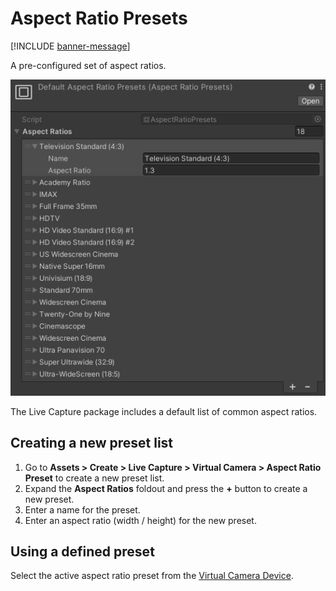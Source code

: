 # Aspect Ratio Presets

[!INCLUDE [banner-message](banner-message.md)]

A pre-configured set of aspect ratios.

![](images/ref-asset-aspect-ratio-presets.png)

The Live Capture package includes a default list of common aspect ratios.

## Creating a new preset list

1. Go to **Assets > Create > Live Capture > Virtual Camera > Aspect Ratio Preset** to create a new preset list.
2. Expand the **Aspect Ratios** foldout and press the **+** button to create a new preset.
3. Enter a name for the preset.
4. Enter an aspect ratio (width / height) for the new preset.

## Using a defined preset

Select the active aspect ratio preset from the [Virtual Camera Device](ref-component-virtual-camera-device.md).


